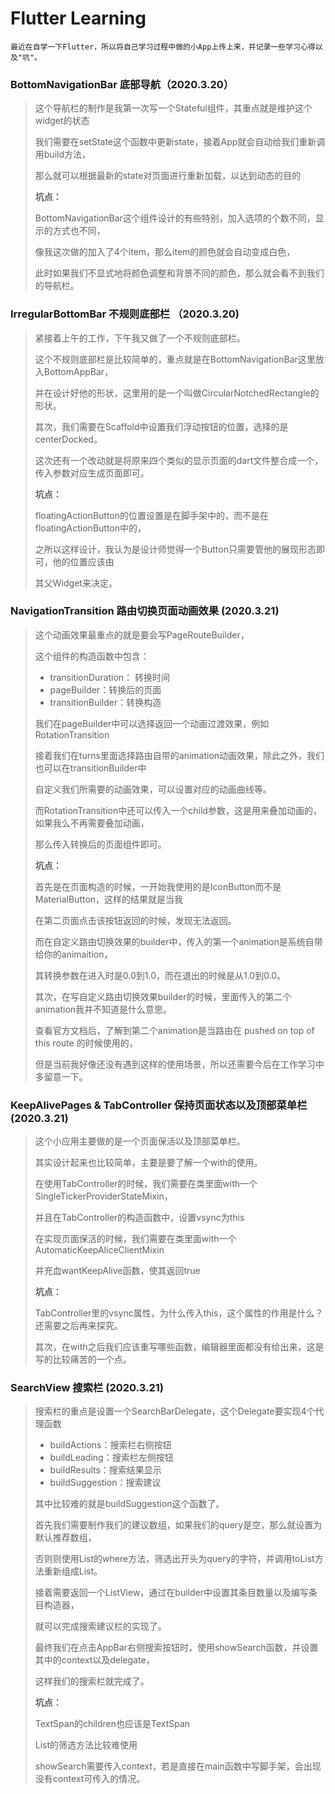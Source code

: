 
# Flutter Learning
```
最近在自学一下Flutter，所以将自己学习过程中做的小App上传上来，并记录一些学习心得以及"坑"。
```

### BottomNavigationBar 底部导航（2020.3.20）
> 这个导航栏的制作是我第一次写一个Stateful组件，其重点就是维护这个widget的状态
> 
> 我们需要在setState这个函数中更新state，接着App就会自动给我们重新调用build方法，
> 
> 那么就可以根据最新的state对页面进行重新加载，以达到动态的目的
> 
> **坑点：**
> 
> BottomNavigationBar这个组件设计的有些特别，加入选项的个数不同，显示的方式也不同，
> 
> 像我这次做的加入了4个item，那么item的颜色就会自动变成白色，
> 
> 此时如果我们不显式地将颜色调整和背景不同的颜色，那么就会看不到我们的导航栏。

### IrregularBottomBar 不规则底部栏 （2020.3.20)
> 紧接着上午的工作，下午我又做了一个不规则底部栏。
>
> 这个不规则底部栏是比较简单的，重点就是在BottomNavigationBar这里放入BottomAppBar，
>
> 并在设计好他的形状，这里用的是一个叫做CircularNotchedRectangle的形状。
>
> 其次，我们需要在Scaffold中设置我们浮动按钮的位置，选择的是centerDocked。
>
> 这次还有一个改动就是将原来四个类似的显示页面的dart文件整合成一个，传入参数对应生成页面即可。
>
> **坑点：**
>
> floatingActionButton的位置设置是在脚手架中的，而不是在floatingActionButton中的，
>
> 之所以这样设计，我认为是设计师觉得一个Button只需要管他的展现形态即可，他的位置应该由
>
> 其父Widget来决定。

### NavigationTransition 路由切换页面动画效果 (2020.3.21)

> 这个动画效果最重点的就是要会写PageRouteBuilder，
>
> 这个组件的构造函数中包含：
>
> - transitionDuration： 转换时间
> - pageBuilder：转换后的页面
> - transitionBuilder：转换构造
>
> 我们在pageBuilder中可以选择返回一个动画过渡效果，例如RotationTransition
>
> 接着我们在turns里面选择路由自带的animation动画效果，除此之外，我们也可以在transitionBuilder中
>
> 自定义我们所需要的动画效果，可以设置对应的动画曲线等。
>
> 而RotationTransition中还可以传入一个child参数，这是用来叠加动画的，如果我么不再需要叠加动画，
>
> 那么传入转换后的页面组件即可。
>
>
> **坑点：**
>
> 首先是在页面构造的时候，一开始我使用的是IconButton而不是MaterialButton，这样的结果就是当我
>
> 在第二页面点击该按钮返回的时候，发现无法返回。
>
> 而在自定义路由切换效果的builder中，传入的第一个animation是系统自带给你的animaition，
>
> 其转换参数在进入时是0.0到1.0，而在退出的时候是从1.0到0.0。
>
> 其次，在写自定义路由切换效果builder的时候，里面传入的第二个animation我并不知道是什么意思。
>
> 查看官方文档后，了解到第二个animation是当路由在 pushed on top of this route 的时候使用的，
>
> 但是当前我好像还没有遇到这样的使用场景，所以还需要今后在工作学习中多留意一下。

### KeepAlivePages & TabController 保持页面状态以及顶部菜单栏 (2020.3.21)

> 这个小应用主要做的是一个页面保活以及顶部菜单栏。
>
> 其实设计起来也比较简单，主要是要了解一个with的使用。
>
> 在使用TabController的时候，我们需要在类里面with一个SingleTickerProviderStateMixin，
>
> 并且在TabController的构造函数中，设置vsync为this
>
> 在实现页面保活的时候，我们需要在类里面with一个AutomaticKeepAliceClientMixin
>
> 并充血wantKeepAlive函数，使其返回true
>
> **坑点：**
>
> TabController里的vsync属性，为什么传入this，这个属性的作用是什么？还需要之后再来探究。
>
> 其次，在with之后我们应该重写哪些函数，编辑器里面都没有给出来，这是写的比较痛苦的一个点。

### SearchView 搜索栏 (2020.3.21)

> 搜索栏的重点是设置一个SearchBarDelegate，这个Delegate要实现4个代理函数
>
> - buildActions：搜索栏右侧按钮
> - buildLeading：搜索栏左侧按钮
> - buildResults：搜索结果显示
> - buildSuggestion：搜索建议
>
> 其中比较难的就是buildSuggestion这个函数了。
>
> 首先我们需要制作我们的建议数组，如果我们的query是空，那么就设置为默认推荐数组，
>
> 否则则使用List的where方法，筛选出开头为query的字符，并调用toList方法重新组成List。
>
> 接着需要返回一个ListView，通过在builder中设置其条目数量以及编写条目构造器，
>
> 就可以完成搜索建议栏的实现了。
>
> 最终我们在点击AppBar右侧搜索按钮时，使用showSearch函数，并设置其中的context以及delegate，
>
> 这样我们的搜索栏就完成了。
>
> **坑点：**
>
> TextSpan的children也应该是TextSpan
>
> List的筛选方法比较难使用
>
> showSearch需要传入context，若是直接在main函数中写脚手架，会出现没有context可传入的情况。